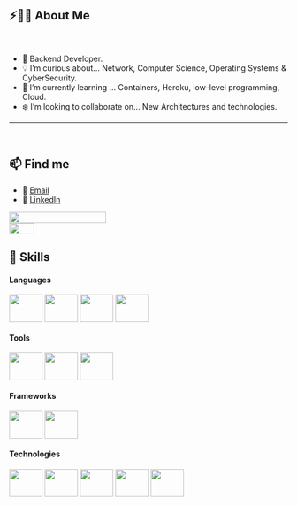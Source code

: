 ## ⚡🙋‍♂️ About Me

</br>

- 🔧 Backend Developer.
- 💡 I’m curious about... Network, Computer Science, Operating Systems & CyberSecurity.
- 📖 I’m currently learning ... Containers, Heroku, low-level programming, Cloud.
- ❄️ I’m looking to collaborate on... New Architectures and technologies.

<hr>
</br>

## 📫 Find me
- 📧 [Email](mailto:romfernandino@gmail.com)
- 💼 [LinkedIn](https://www.linkedin.com/in/roberto-fernandino-056013296/?locale=en_US)

<div style="display: flex; flex-direction: column; justify-content: center;">
  <img style="width: 59%; height: 70%;" src="https://github-readme-stats.vercel.app/api?username=roberto-fernandino&show_icons=true&theme=dark">
  <img style="width: 30%; height: 40%;" src="https://github-readme-stats.vercel.app/api/top-langs/?username=roberto-fernandino&theme=dark">
</div>

## 🧰 Skills

#### Languages
<div style="display inline-block">
  <img align="center" alt="" height="50" width="60"  src="https://cdn.jsdelivr.net/gh/devicons/devicon/icons/python/python-original.svg">
  <img align="center" alt="" height="50" width="60" src="https://cdn.jsdelivr.net/gh/devicons/devicon/icons/html5/html5-original.svg">
  <img align="center" alt="" height="50" width="60" src='https://cdn.jsdelivr.net/gh/devicons/devicon/icons/cplusplus/cplusplus-original.svg'>
  <img align="center" alt="" height="50" width="60" src="https://cdn.jsdelivr.net/gh/devicons/devicon/icons/javascript/javascript-original.svg"> 
</div>

#### Tools

<div style="display inline-block">
  <img align="center" alt="" height="50" width="60" src='https://cdn.jsdelivr.net/gh/devicons/devicon/icons/typescript/typescript-original.svg'>
  <img align="center" alt="" height="50" width="60" src='https://cdn.jsdelivr.net/gh/devicons/devicon/icons/git/git-plain.svg'>
  <img align="center" alt="" height="50" width="60" src='https://cdn.jsdelivr.net/gh/devicons/devicon/icons/markdown/markdown-original.svg'>
  
</div>

#### Frameworks

<div style="display inline-block">
  <img align="center" alt="" height="50" width="60" src='https://cdn.jsdelivr.net/gh/devicons/devicon/icons/django/django-plain-wordmark.svg'>
  <img align="center" alt="" height="50" width="60" src='https://cdn.jsdelivr.net/gh/devicons/devicon/icons/react/react-original.svg'>
</div>

#### Technologies

<div style="display inline-block">
<img align="center" alt="" height="50" width="60" src='https://cdn.jsdelivr.net/gh/devicons/devicon/icons/linux/linux-original.svg'>
  <img align="center" alt="" height="50" width="60" src='https://cdn.jsdelivr.net/gh/devicons/devicon/icons/postgresql/postgresql-original.svg'>
  <img align="center" alt="" height="50" width="60" src='https://cdn.jsdelivr.net/gh/devicons/devicon/icons/mysql/mysql-original.svg'>
  <img align="center" alt="" height="50" width="60" src='https://cdn.jsdelivr.net/gh/devicons/devicon/icons/redis/redis-original.svg'>
  <img align="center" alt="" height="50" width="60" src='https://cdn.jsdelivr.net/gh/devicons/devicon/icons/docker/docker-original.svg'>
</div>
